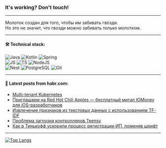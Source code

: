 ### It's working? Don't touch!

---
Молоток создан для того, чтобы им забивать гвозди. <br>
Но это не значит, что гвозди можно забивать только молотком.

---

#### 🛠️ Technical stack:

![Java](https://img.shields.io/badge/Java-informational?logo=Oracle&style=flat&logoColor=white&color=FF4500)
![Kotlin](https://img.shields.io/badge/Kotlin-informational?logo=Kotlin&style=flat&logoColor=white&color=774D97)
![Spring](https://img.shields.io/badge/SpringBoot-informational?logo=SpringBoot&style=flat&logoColor=white&color=6DB33F) <br>
![JS](https://img.shields.io/badge/JS-informational?logo=javaScript&style=flat&logoColor=black&color=F7Df1E)
![TS](https://img.shields.io/badge/TypeScript-informational?logo=typeScript&style=flat&logoColor=black&color=0667A8)
![NodeJS](https://img.shields.io/badge/NodeJS-informational?logo=node.js&style=flat&logoColor=white&color=70A760) <br>
![Nest](https://img.shields.io/badge/NestJS-informational?logo=NestJS&style=flat&logoColor=white&color=E0234E)
![PostgreSQL](https://img.shields.io/badge/PostgreSQL-informational?logo=PostgreSQL&style=flat&logoColor=white&color=DAA520)
![Git](https://img.shields.io/badge/Git-informational?logo=git&style=flat&logoColor=white&color=778899)

___

#### 💬 Latest posts from habr.com:

<!-- BLOG-POST-LIST:START -->
- [Multi-tenant Kubernetes](https://habr.com/ru/companies/oleg-bunin/articles/756038/?utm_source=habrahabr&utm_medium=rss&utm_campaign=756038)
- [Приглашаем на Red Hot Chili Apples — бесплатный митап ЮMoney для iOS-разработчиков](https://habr.com/ru/companies/yoomoney/articles/755960/?utm_source=habrahabr&utm_medium=rss&utm_campaign=755960)
- [Извлечение признаков из текстовых данных с использованием TF-IDF](https://habr.com/ru/companies/otus/articles/755772/?utm_source=habrahabr&utm_medium=rss&utm_campaign=755772)
- [Проблема загрузки контроллеров Teensy](https://habr.com/ru/articles/756096/?utm_source=habrahabr&utm_medium=rss&utm_campaign=756096)
- [Как в Тинькофф ускорили процесс регистрации ИП, поменяв шрифт](https://habr.com/ru/articles/756088/?utm_source=habrahabr&utm_medium=rss&utm_campaign=756088)
<!-- BLOG-POST-LIST:END -->

---
[![Top Langs](https://github-readme-stats-git-master-advtsetting-gmailcom.vercel.app/api/top-langs/?username=zloylis&langs_count=10&hide_title=false&title_color=e6edf3&size_weight=0.5&count_weight=0.5&layout=compact&hide_border=true&theme=dracula)](https://github.com/zloylis)

<!-- ![GitHub stats](https://github-readme-stats-git-master-advtsetting-gmailcom.vercel.app/api?username=zloylis&show_icons=true&hide_border=true&theme=dracula&hide_title=true&include_all_commits=true&count_private=true&hide=contribs&hide_rank=true) -->
